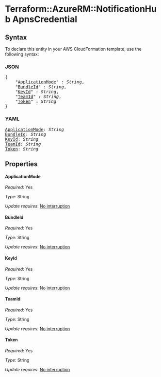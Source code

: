 # Terraform::AzureRM::NotificationHub ApnsCredential

## Syntax

To declare this entity in your AWS CloudFormation template, use the following syntax:

### JSON

<pre>
{
    "<a href="#applicationmode" title="ApplicationMode">ApplicationMode</a>" : <i>String</i>,
    "<a href="#bundleid" title="BundleId">BundleId</a>" : <i>String</i>,
    "<a href="#keyid" title="KeyId">KeyId</a>" : <i>String</i>,
    "<a href="#teamid" title="TeamId">TeamId</a>" : <i>String</i>,
    "<a href="#token" title="Token">Token</a>" : <i>String</i>
}
</pre>

### YAML

<pre>
<a href="#applicationmode" title="ApplicationMode">ApplicationMode</a>: <i>String</i>
<a href="#bundleid" title="BundleId">BundleId</a>: <i>String</i>
<a href="#keyid" title="KeyId">KeyId</a>: <i>String</i>
<a href="#teamid" title="TeamId">TeamId</a>: <i>String</i>
<a href="#token" title="Token">Token</a>: <i>String</i>
</pre>

## Properties

#### ApplicationMode

_Required_: Yes

_Type_: String

_Update requires_: [No interruption](https://docs.aws.amazon.com/AWSCloudFormation/latest/UserGuide/using-cfn-updating-stacks-update-behaviors.html#update-no-interrupt)

#### BundleId

_Required_: Yes

_Type_: String

_Update requires_: [No interruption](https://docs.aws.amazon.com/AWSCloudFormation/latest/UserGuide/using-cfn-updating-stacks-update-behaviors.html#update-no-interrupt)

#### KeyId

_Required_: Yes

_Type_: String

_Update requires_: [No interruption](https://docs.aws.amazon.com/AWSCloudFormation/latest/UserGuide/using-cfn-updating-stacks-update-behaviors.html#update-no-interrupt)

#### TeamId

_Required_: Yes

_Type_: String

_Update requires_: [No interruption](https://docs.aws.amazon.com/AWSCloudFormation/latest/UserGuide/using-cfn-updating-stacks-update-behaviors.html#update-no-interrupt)

#### Token

_Required_: Yes

_Type_: String

_Update requires_: [No interruption](https://docs.aws.amazon.com/AWSCloudFormation/latest/UserGuide/using-cfn-updating-stacks-update-behaviors.html#update-no-interrupt)

